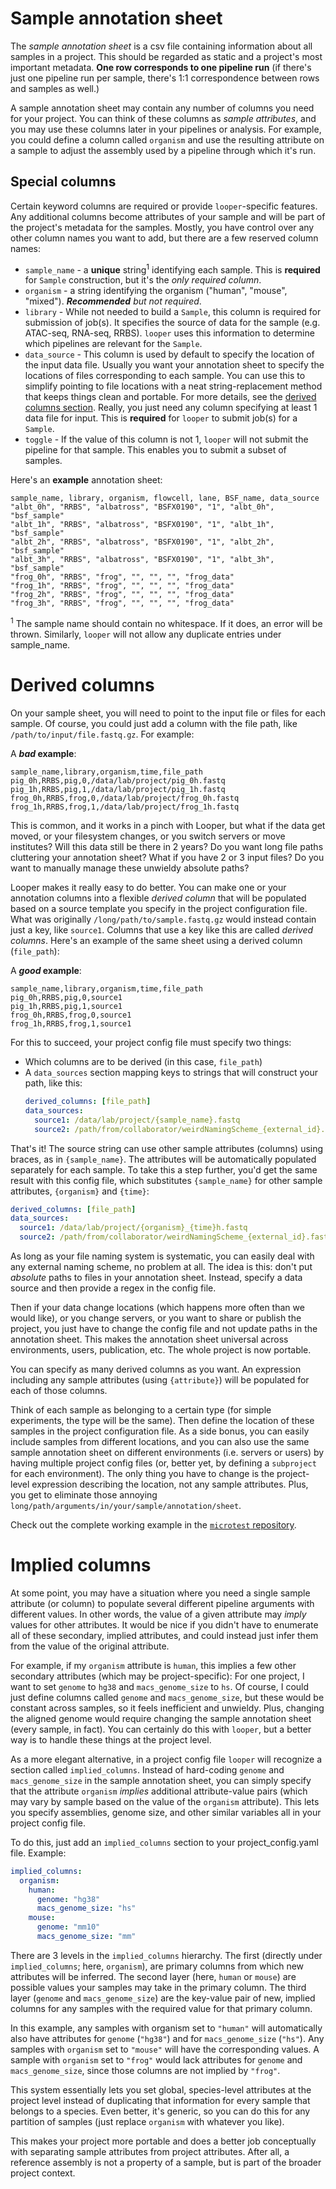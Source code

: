 # Sample annotation sheet

The *sample annotation sheet* is a csv file containing information about all samples in a project.
This should be regarded as static and a project's most important metadata.
**One row corresponds to one pipeline run** (if there's just one pipeline run per sample, there's 1:1 correspondence between rows and samples as well.)

A sample annotation sheet may contain any number of columns you need for your project.
You can think of these columns as *sample attributes*, and you may use these columns later in your pipelines or analysis.
For example, you could define a column called `organism` and use the resulting attribute on a sample to adjust the assembly used by a pipeline through which it's run.

## Special columns

Certain keyword columns are required or provide `looper`-specific features.
Any additional columns become attributes of your sample and will be part of the project's metadata for the samples.
Mostly, you have control over any other column names you want to add, but there are a few reserved column names:

- `sample_name` - a **unique** string<sup>1</sup> identifying each sample. This is **required** for `Sample` construction,
but it's the *only required column*.
- `organism` - a string identifying the organism ("human", "mouse", "mixed"). ***Recommended** but not required*.
- `library` - While not needed to build a `Sample`, this column is required for submission of job(s).
It specifies the source of data for the sample (e.g. ATAC-seq, RNA-seq, RRBS).
`looper` uses this information to determine which pipelines are relevant for the `Sample`.
- `data_source` - This column is used by default to specify the location of the input data file.
Usually you want your annotation sheet to specify the locations of files corresponding to each sample.
You can use this to simplify pointing to file locations with a neat string-replacement method that keeps things clean and portable.
For more details, see the [derived columns section](#derived-columns).
Really, you just need any column specifying at least 1 data file for input. This is **required** for `looper` to submit job(s) for a `Sample`.
- `toggle` - If the value of this column is not 1, `looper` will not submit the pipeline for that sample.
This enables you to submit a subset of samples.

Here's an **example** annotation sheet:

```CSV
sample_name, library, organism, flowcell, lane, BSF_name, data_source
"albt_0h", "RRBS", "albatross", "BSFX0190", "1", "albt_0h", "bsf_sample"
"albt_1h", "RRBS", "albatross", "BSFX0190", "1", "albt_1h", "bsf_sample"
"albt_2h", "RRBS", "albatross", "BSFX0190", "1", "albt_2h", "bsf_sample"
"albt_3h", "RRBS", "albatross", "BSFX0190", "1", "albt_3h", "bsf_sample"
"frog_0h", "RRBS", "frog", "", "", "", "frog_data"
"frog_1h", "RRBS", "frog", "", "", "", "frog_data"
"frog_2h", "RRBS", "frog", "", "", "", "frog_data"
"frog_3h", "RRBS", "frog", "", "", "", "frog_data"

```

<sup>1</sup> The sample name should contain no whitespace. If it does, an error will be thrown.
Similarly, `looper` will not allow any duplicate entries under sample_name.


# Derived columns

On your sample sheet, you will need to point to the input file or files for each sample.
Of course, you could just add a column with the file path, like `/path/to/input/file.fastq.gz`. For example:

A ***bad* example**:

```CSV
sample_name,library,organism,time,file_path
pig_0h,RRBS,pig,0,/data/lab/project/pig_0h.fastq
pig_1h,RRBS,pig,1,/data/lab/project/pig_1h.fastq
frog_0h,RRBS,frog,0,/data/lab/project/frog_0h.fastq
frog_1h,RRBS,frog,1,/data/lab/project/frog_1h.fastq
```

This is common, and it works in a pinch with Looper, but what if the data get moved, or your filesystem changes, or you switch servers or move institutes?
Will this data still be there in 2 years? Do you want long file paths cluttering your annotation sheet?
What if you have 2 or 3 input files? Do you want to manually manage these unwieldy absolute paths?

Looper makes it really easy to do better. You can make one or your annotation columns into a flexible *derived column*
that will be populated based on a source template you specify in the project configuration file.
What was originally `/long/path/to/sample.fastq.gz` would instead contain just a key, like `source1`.
Columns that use a key like this are called *derived columns*.
Here's an example of the same sheet using a derived column (`file_path`):

A ***good* example**:
```CSV
sample_name,library,organism,time,file_path
pig_0h,RRBS,pig,0,source1
pig_1h,RRBS,pig,1,source1
frog_0h,RRBS,frog,0,source1
frog_1h,RRBS,frog,1,source1
```

For this to succeed, your project config file must specify two things:
- Which columns are to be derived (in this case, ``file_path``)
- A `data_sources` section mapping keys to strings that will construct your path, like this:
    ```yaml
    derived_columns: [file_path]
    data_sources:
      source1: /data/lab/project/{sample_name}.fastq
      source2: /path/from/collaborator/weirdNamingScheme_{external_id}.fastq
    ```

That's it! The source string can use other sample attributes (columns) using braces, as in `{sample_name}`.
The attributes will be automatically populated separately for each sample.
To take this a step further, you'd get the same result with this config file,
which substitutes `{sample_name}` for other sample attributes, `{organism}` and `{time}`:

```yaml
derived_columns: [file_path]
data_sources:
  source1: /data/lab/project/{organism}_{time}h.fastq
  source2: /path/from/collaborator/weirdNamingScheme_{external_id}.fastq
```

As long as your file naming system is systematic, you can easily deal with any external naming scheme, no problem at all.
The idea is this: don't put *absolute* paths to files in your annotation sheet.
Instead, specify a data source and then provide a regex in the config file.

Then if your data change locations (which happens more often than we would like), or you change servers,
or you want to share or publish the project, you just have to change the config file and not update paths in the annotation sheet.
This makes the annotation sheet universal across environments, users, publication, etc. The whole project is now portable.

You can specify as many derived columns as you want. An expression including any sample attributes (using `{attribute}`) will be populated for each of those columns.

Think of each sample as belonging to a certain type (for simple experiments, the type will be the same).
Then define the location of these samples in the project configuration file.
As a side bonus, you can easily include samples from different locations, and you can also use the same sample annotation sheet on different environments
(i.e. servers or users) by having multiple project config files (or, better yet, by defining a `subproject` for each environment).
The only thing you have to change is the project-level expression describing the location, not any sample attributes.
Plus, you get to eliminate those annoying `long/path/arguments/in/your/sample/annotation/sheet`.

Check out the complete working example in the [`microtest` repository](https://github.com/databio/microtest/tree/master/config).


# Implied columns

At some point, you may have a situation where you need a single sample attribute (or column)
to populate several different pipeline arguments with different values.
In other words, the value of a given attribute may *imply* values for other attributes.
It would be nice if you didn't have to enumerate all of these secondary, implied attributes,
and could instead just infer them from the value of the original attribute.

For example, if my `organism` attribute is `human`, this implies a few other secondary attributes
(which may be project-specific): For one project, I want to set `genome` to `hg38` and `macs_genome_size` to `hs`.
Of course, I could just define columns called `genome` and `macs_genome_size`, but these would be constant across samples, so it feels inefficient and unwieldy.
Plus, changing the aligned genome would require changing the sample annotation sheet (every sample, in fact).
You can certainly do this with `looper`, but a better way is to handle these things at the project level.

As a more elegant alternative, in a project config file `looper` will recognize a section called `implied_columns`.
Instead of hard-coding `genome` and `macs_genome_size` in the sample annotation sheet,
you can simply specify that the attribute `organism` *implies* additional attribute-value pairs
(which may vary by sample based on the value of the `organism` attribute).
This lets you specify assemblies, genome size, and other similar variables all in your project config file.

To do this, just add an `implied_columns` section to your project_config.yaml file. Example:

```yaml
implied_columns:
  organism:
    human:
      genome: "hg38"
      macs_genome_size: "hs"
    mouse:
      genome: "mm10"
      macs_genome_size: "mm"
```

There are 3 levels in the `implied_columns` hierarchy.
The first (directly under `implied_columns`; here, `organism`), are primary columns from which new attributes will be inferred.
The second layer (here, `human` or `mouse`) are possible values your samples may take in the primary column.
The third layer (`genome` and `macs_genome_size`) are the key-value pair of new, implied columns
for any samples with the required value for that primary column.

In this example, any samples with organism set to `"human"` will automatically also have attributes for `genome` (`"hg38"`) and for `macs_genome_size` (`"hs"`).
Any samples with `organism` set to `"mouse"` will have the corresponding values.
A sample with `organism` set to `"frog"` would lack attributes for `genome` and `macs_genome_size`, since those columns are not implied by `"frog"`.

This system essentially lets you set global, species-level attributes at the project level instead of duplicating
that information for every sample that belongs to a species.
Even better, it's generic, so you can do this for any partition of samples (just replace `organism` with whatever you like).

This makes your project more portable and does a better job conceptually with separating sample attributes from project attributes.
After all, a reference assembly is not a property of a sample, but is part of the broader project context.
